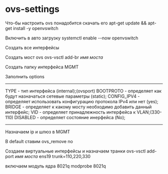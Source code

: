 # ovs-settings
Что-бы настроить ovs понадобится скачать его
apt-get update && apt-get install -y openvswitch

Включить в авто загрузку
systemctl enable --now openvswitch

Создать все интерфейсы

Создать мост ovs
ovs-vsctl add-br *имя моста*

Создать папку интерфейса MGMT

Заполнить options
***
TYPE - тип интерфейса (internal);(ovsport)
BOOTPROTO - определяет как будут назначаться сетевые параметры (static);
CONFIG_IPV4 - определяет использовать конфигурацию протокола IPv4 или нет (yes);
BRIDGE - определяет к какому мосту необходимо добавить данный интерфейс;
VID - определяет принадлежность интерфейса к VLAN;(330-110)
DISABLED - определяет состояние инерфейса (No);
***

Назначаем ip и шлюз в MGMT

В default ставим ovs_remove no

Создаем виртуальные интерфейсы и назначаем транки
ovs-vsctl add-port *имя моста* ens19 trunk=110,220,330

включаем модуль ядра 8021q
modprobe 8021q

